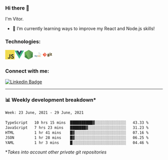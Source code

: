 ### Hi there 👋

I'm Vitor.

- 🌱 I’m currently learning ways to improve my React and Node.js skills!

### Technologies:
<img align="left" alt="Javascript" width="30px" src="https://raw.githubusercontent.com/github/explore/80688e429a7d4ef2fca1e82350fe8e3517d3494d/topics/javascript/javascript.png"/>
<img align="left" alt="VueJs" width="30px" src="https://raw.githubusercontent.com/github/explore/80688e429a7d4ef2fca1e82350fe8e3517d3494d/topics/vue/vue.png"/>
<img align="left" alt="Nodejs" width="30px" src="https://raw.githubusercontent.com/github/explore/80688e429a7d4ef2fca1e82350fe8e3517d3494d/topics/nodejs/nodejs.png" />
<img align="left" alt="Mysql" width="30px" src="https://raw.githubusercontent.com/github/explore/80688e429a7d4ef2fca1e82350fe8e3517d3494d/topics/mysql/mysql.png"/>
<img align="left" alt="Git" width="30px" src="https://raw.githubusercontent.com/github/explore/80688e429a7d4ef2fca1e82350fe8e3517d3494d/topics/git/git.png"/> 

<br /> <br />
### Connect with me:
[![Linkedin Badge](https://img.shields.io/badge/-LinkedIn-blue?style=flat-square&logo=Linkedin&logoColor=white&link=https://www.linkedin.com/in/felipefialho)](https://www.linkedin.com/in/vitorlc)

---

<!-- <p align="center"> <img src="https://komarev.com/ghpvc/?username=vitorlc&label=👀" alt="eitchtee" /> </p> -->
### :bar_chart: Weekly development breakdown*
<!--START_SECTION:waka-->
```text
Week: 23 June, 2021 - 29 June, 2021

TypeScript   10 hrs 15 mins  ██████████▓░░░░░░░░░░░░░░   43.33 % 
JavaScript   7 hrs 23 mins   ███████▓░░░░░░░░░░░░░░░░░   31.23 % 
HTML         1 hr 41 mins    █▓░░░░░░░░░░░░░░░░░░░░░░░   07.16 % 
JSON         1 hr 28 mins    █▓░░░░░░░░░░░░░░░░░░░░░░░   06.25 % 
YAML         1 hr 3 mins     █░░░░░░░░░░░░░░░░░░░░░░░░   04.46 % 
```
<!--END_SECTION:waka-->

**Takes into account other private git repositories*
